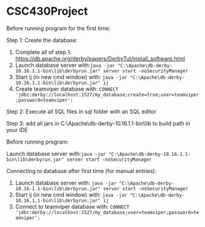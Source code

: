 # CSC430Project

Before running program for the first time:

Step 1: Create the database:

1) Complete all of step 1: https://db.apache.org/derby/papers/DerbyTut/install_software.html
2) Launch database server with:```java -jar "C:\Apache\db-derby-10.16.1.1-bin\lib\derbyrun.jar" server start -noSecurityManager```
4) Start ij (in new cmd window) with: ```java -jar "C:\Apache\db-derby-10.16.1.1-bin\lib\derbyrun.jar" ij```
5) Create teamviper database with: ```CONNECT 'jdbc:derby://localhost:1527/my_database;create=true;user=teamviper;password=teamviper';```

Step 2: Execute all SQL files in sql folder with an SQL editor

Step 3: add all jars in C:\Apache\db-derby-10.16.1.1-bin\lib to build path in your IDE

Before running program:

Launch database server with:```java -jar "C:\Apache\db-derby-10.16.1.1-bin\lib\derbyrun.jar" server start -noSecurityManager```


Connecting to database after first time (for manual entries):
1) Launch database server with: ```java -jar "C:\Apache\db-derby-10.16.1.1-bin\lib\derbyrun.jar" server start -noSecurityManager```
2) Start ij (in new cmd window) with: ```java -jar "C:\Apache\db-derby-10.16.1.1-bin\lib\derbyrun.jar" ij```
3) Connect to teamviper database with: ```CONNECT 'jdbc:derby://localhost:1527/my_database;user=teamviper;password=teamviper';```
